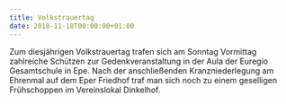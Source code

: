 ```yaml
---
title: Volkstrauertag
date: 2018-11-18T00:00:00+01:00
---
```


Zum diesjährigen Volkstrauertag trafen sich am Sonntag Vormittag zahlreiche Schützen zur 
Gedenkveranstaltung in der Aula der Euregio Gesamtschule in Epe. Nach der anschließenden 
Kranzniederlegung am Ehrenmal auf dem Eper Friedhof traf man sich noch zu einem geselligen
Frühschoppen im Vereinslokal Dinkelhof.